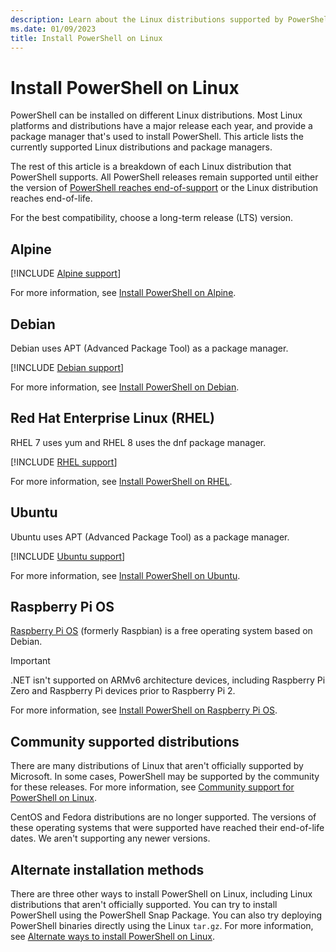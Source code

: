 ```yaml
---
description: Learn about the Linux distributions supported by PowerShell.
ms.date: 01/09/2023
title: Install PowerShell on Linux
---
```

# Install PowerShell on Linux

PowerShell can be installed on different Linux distributions. Most Linux platforms and distributions
have a major release each year, and provide a package manager that's used to install PowerShell.
This article lists the currently supported Linux distributions and package managers.

The rest of this article is a breakdown of each Linux distribution that PowerShell supports. All
PowerShell releases remain supported until either the version of
[PowerShell reaches end-of-support][05] or the Linux distribution reaches end-of-life.

For the best compatibility, choose a long-term release (LTS) version.

## Alpine

[!INCLUDE [Alpine support][01]]

For more information, see [Install PowerShell on Alpine][13].

## Debian

Debian uses APT (Advanced Package Tool) as a package manager.

[!INCLUDE [Debian support][02]]

For more information, see [Install PowerShell on Debian][14].

## Red Hat Enterprise Linux (RHEL)

RHEL 7 uses yum and RHEL 8 uses the dnf package manager.

[!INCLUDE [RHEL support][03]]

For more information, see [Install PowerShell on RHEL][17].

## Ubuntu

Ubuntu uses APT (Advanced Package Tool) as a package manager.

[!INCLUDE [Ubuntu support][04]]

For more information, see [Install PowerShell on Ubuntu][18].

## Raspberry Pi OS

[Raspberry Pi OS][12] (formerly Raspbian) is a free operating system based on Debian.

> [!IMPORTANT]
> .NET isn't supported on ARMv6 architecture devices, including Raspberry Pi Zero and Raspberry Pi
> devices prior to Raspberry Pi 2.

For more information, see [Install PowerShell on Raspberry Pi OS][16].

## Community supported distributions

There are many distributions of Linux that aren't officially supported by Microsoft. In some cases,
PowerShell may be supported by the community for these releases. For more information, see
[Community support for PowerShell on Linux][06].

CentOS and Fedora distributions are no longer supported. The versions of these operating systems
that were supported have reached their end-of-life dates. We aren't supporting any newer versions.

## Alternate installation methods

There are three other ways to install PowerShell on Linux, including Linux distributions that aren't
officially supported. You can try to install PowerShell using the PowerShell Snap Package. You can
also try deploying PowerShell binaries directly using the Linux `tar.gz`. For more information, see
[Alternate ways to install PowerShell on Linux][15].

<!-- link references -->
[01]: ../includes/alpine-support.md
[02]: ../includes/debian-support.md
[03]: ../includes/rhel-support.md
[04]: ../includes/ubuntu-support.md
[05]: ../PowerShell-Support-Lifecycle.md
[06]: community-support.md
[12]: https://www.raspberrypi.org/documentation/installation/installing-images/README.md
[13]: install-alpine.md
[14]: install-debian.md
[15]: install-other-linux.md
[16]: install-raspbian.md
[17]: install-rhel.md
[18]: install-ubuntu.md
